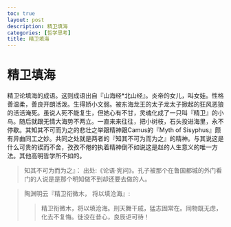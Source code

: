 ```yaml
---
toc: true
layout: post
description: 精卫填海
categories: [哲学思考]
title: 精卫填海
---
```


# 精卫填海

精卫论填海的成语。这则成语出自『山海经*北山经』。炎帝的女儿，叫女娃。性格善温柔，善良开朗活泼。生得娇小文弱。被东海龙王的太子龙太子掀起的狂风恶狼的活活淹死。虽说人死不能复生，但她心有不甘，灵魂化成了一只叫『精卫』的小鸟。随后就跟无情大海势不两立。一直来来往往，把小树枝，石头投进海里，永不停歇。其知其不可而为之的悲壮之举跟精神跟Camus的『Myth of Sisyphus』颇有异曲同工之妙。共同之处就是两者的『知其不可为而为之』的精神。与其说这是什么可贵的锲而不舍，孜孜不倦的执着精神倒不如说这是赵的人生意义的唯一方法。其他高明哲学所不如的。

> 知其不可为而为之』： 出处:《论语·宪问》。孔子被那个在鲁国都城的外门看门的人说是是那个明知做不到却还要去做的人。

> 陶渊明云『精卫衔微木， 将以填沧海』: 
>
>> 精卫衔微木，将以填沧海。刑天舞干戚，猛志固常在。同物既无虑，化去不复悔。徒没在昔心，良辰讵可待！

